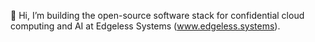 👋 Hi, I’m building the open-source software stack for confidential cloud computing and AI at Edgeless Systems (www.edgeless.systems).

<!---
thomasstrottner/thomasstrottner is a ✨ special ✨ repository because its `README.md` (this file) appears on your GitHub profile.
You can click the Preview link to take a look at your changes.
--->
